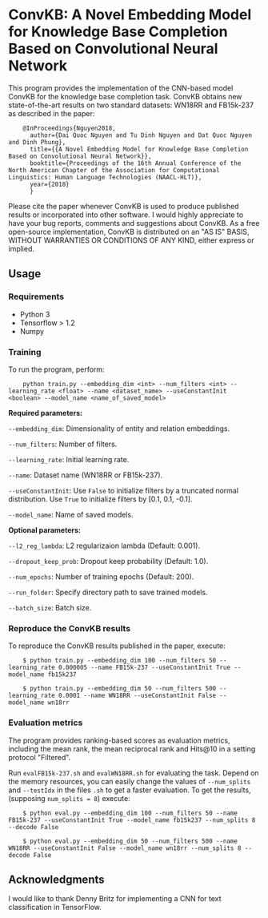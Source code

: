 # ConvKB: A Novel Embedding Model for Knowledge Base Completion Based on Convolutional Neural Network

This program provides the implementation of the CNN-based model ConvKB for the knowledge base completion task. ConvKB obtains new state-of-the-art results on two standard datasets: WN18RR and FB15k-237 as described in the paper:

        @InProceedings{Nguyen2018,
          author={Dai Quoc Nguyen and Tu Dinh Nguyen and Dat Quoc Nguyen and Dinh Phung},
          title={{A Novel Embedding Model for Knowledge Base Completion Based on Convolutional Neural Network}},
          booktitle={Proceedings of the 16th Annual Conference of the North American Chapter of the Association for Computational Linguistics: Human Language Technologies (NAACL-HLT)},
          year={2018}
          }
  
Please cite the paper whenever ConvKB is used to produce published results or incorporated into other software. I would highly appreciate to have your bug reports, comments and suggestions about ConvKB. As a free open-source implementation, ConvKB is distributed on an "AS IS" BASIS, WITHOUT WARRANTIES OR CONDITIONS OF ANY KIND, either express or implied.

## Usage

### Requirements
- Python 3
- Tensorflow > 1.2
- Numpy
### Training
To run the program, perform:

        python train.py --embedding_dim <int> --num_filters <int> --learning_rate <float> --name <dataset_name> --useConstantInit <boolean> --model_name <name_of_saved_model>

**Required parameters:** 

`--embedding_dim`: Dimensionality of entity and relation embeddings.  

`--num_filters`: Number of filters.

`--learning_rate`: Initial learning rate.

`--name`: Dataset name (WN18RR or FB15k-237).

`--useConstantInit`: Use `False` to initialize filters by a truncated normal distribution. Use `True` to initialize filters by [0.1, 0.1, -0.1].

`--model_name`: Name of saved models.

**Optional parameters:** 

`--l2_reg_lambda`: L2 regularizaion lambda (Default: 0.001).
  
`--dropout_keep_prob`: Dropout keep probability (Default: 1.0).
  
`--num_epochs`: Number of training epochs (Default: 200).

`--run_folder`: Specify directory path to save trained models.

`--batch_size`: Batch size.

### Reproduce the ConvKB results 

To reproduce the ConvKB results published in the paper, execute:      
                
        $ python train.py --embedding_dim 100 --num_filters 50 --learning_rate 0.000005 --name FB15k-237 --useConstantInit True --model_name fb15k237
        
        $ python train.py --embedding_dim 50 --num_filters 500 --learning_rate 0.0001 --name WN18RR --useConstantInit False --model_name wn18rr
        
### Evaluation metrics

The program provides ranking-based scores as evaluation metrics, including the mean rank, the mean reciprocal rank and Hits@10 in a setting protocol "Filtered".

Run `evalFB15k-237.sh` and `evalWN18RR.sh` for evaluating the task. Depend on the memory resources, you can easily change the values of `--num_splits` and `--testIdx` in the files `.sh` to get a faster evaluation. To get the results, (supposing `num_splits = 8`) execute:
        
        $ python eval.py --embedding_dim 100 --num_filters 50 --name FB15k-237 --useConstantInit True --model_name fb15k237 --num_splits 8 --decode False
        
        $ python eval.py --embedding_dim 50 --num_filters 500 --name WN18RR --useConstantInit False --model_name wn18rr --num_splits 8 --decode False
         
## Acknowledgments     

I would like to thank Denny Britz for implementing a CNN for text classification in TensorFlow.
